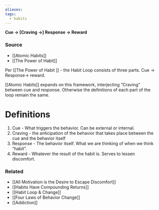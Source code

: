 ```yaml
---
aliases: 
tags:
  - habits
---
```

**Cue → [Craving →] Response → Reward**

### Source
- [[Atomic Habits]]
- [[The Power of Habit]]

Per [[The Power of Habit ]]  - the Habit Loop consists of three parts. Cue → Response→ reward.

[[Atomic Habits]]  expands on this framework, interjecting “Craving” between cue and response. Otherwise the definitions of each part of the loop remain the same.

# Definitions

1. Cue - What triggers the behavior. Can be external or internal.
2. Craving - the anticipation of the behavior that takes place between the cue and the behavior itself
3. Response - The behavior itself. What we are thinking of when we think “habit”.
4. Reward - Whatever the result of the habit is. Serves to lessen discomfort. 

### Related
- [[All Motivation is the Desire to Escape Discomfort]]
- [[Habits Have Compounding Returns]]
- [[Habit Loop & Change]]
- [[Four Laws of Behavior Change]]
- [[Addiction]]